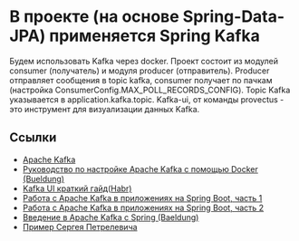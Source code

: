 # В проекте (на основе Spring-Data-JPA) применяется Spring Kafka

Будем использовать Kafka через docker. 
Проект состоит из модулей consumer (получатель) и модуля producer (отправитель). 
Producer отправляет сообщения в topic kafka, consumer получает по пачкам (настройка ConsumerConfig.MAX_POLL_RECORDS_CONFIG).
Topic Kafka указывается в application.kafka.topic.
Kafka-ui, от команды provectus - это инструмент для визуализации данных Kafka.

## Ссылки
* [Apache Kafka](https://kafka.apache.org/)
* [Руководство по настройке Apache Kafka с помощью Docker (Bueldung)](https://www.baeldung.com/ops/kafka-docker-setup)
* [Kafka UI краткий гайд(Habr)](https://habr.com/ru/articles/753398/)
* [Работа с Apache Kafka в приложениях на Spring Boot, часть 1](https://www.youtube.com/watch?v=9FikRH8rXas)
* [Работа с Apache Kafka в приложениях на Spring Boot, часть 2](https://www.youtube.com/watch?v=Y-ClxJozvCo)
* [Введение в Apache Kafka с Spring (Baeldung)](https://www.baeldung.com/spring-kafka)
* [Пример Сергея Петрелевича](https://github.com/AKaporov/jvm-digging/tree/master/kafka-spring)

